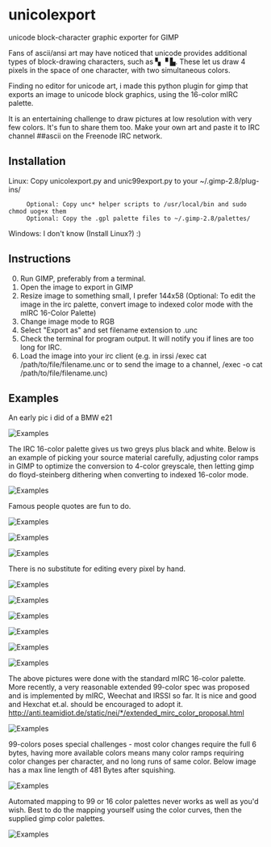 # unicolexport
unicode block-character graphic exporter for GIMP

Fans of ascii/ansi art may have noticed that unicode provides additional types of block-drawing
characters, such as ▚ ▝ ▙.  These let us draw 4 pixels in the space of one character, with two 
simultaneous colors.

Finding no editor for unicode art, i made this python plugin for gimp that exports an image 
to unicode block graphics, using the 16-color mIRC palette.

It is an entertaining challenge to draw pictures at low resolution with very few colors. It's fun to share them too. Make your own art and paste it to IRC channel ##ascii on the Freenode IRC network. 

## Installation

Linux:   Copy unicolexport.py and unic99export.py to your ~/.gimp-2.8/plug-ins/

         Optional: Copy unc* helper scripts to /usr/local/bin and sudo chmod uog+x them 
         Optional: Copy the .gpl palette files to ~/.gimp-2.8/palettes/
       
Windows: I don't know (Install Linux?) :)

## Instructions

 0) Run GIMP, preferably from a terminal.
 1) Open the image to export in GIMP
 2) Resize image to something small, I prefer 144x58
    (Optional: To edit the image in the irc palette, convert image to indexed color mode with
     the mIRC 16-Color Palette)
 3) Change image mode to RGB
 4) Select "Export as" and set filename extension to .unc 
 5) Check the terminal for program output. It will notify you if lines are too long for IRC.
 6) Load the image into your irc client (e.g. in irssi /exec cat /path/to/file/filename.unc
    or to send the image to a channel, /exec -o cat /path/to/file/filename.unc)

## Examples

An early pic i did of a BMW e21 

![Examples](https://abload.de/img/cool-unicodebmws8sa8.png)

The IRC 16-color palette gives us two greys plus black and white.  Below is an example of picking your source material carefully, adjusting color ramps in GIMP to optimize the conversion to 4-color greyscale, then letting gimp do floyd-steinberg dithering when converting to indexed 16-color mode.

![Examples](https://files.catbox.moe/2g52xe.png)


Famous people quotes are fun to do.

![Examples](https://i.imgur.com/kRhJbGol.png)

![Examples](https://abload.de/img/krugmancapsda9j.png)

![Examples](https://abload.de/img/stallmanquotcapj3p9e.png)


There is no substitute for editing every pixel by hand.

![Examples](https://abload.de/img/logcap2uqp2.png)

![Examples](https://files.catbox.moe/tg9voc.png)

![Examples](https://abload.de/img/bitcoincapnqr8a.png)

![Examples](https://files.catbox.moe/b3uyji.png)

![Examples](https://files.catbox.moe/x4u64t.png)

![Examples](https://kek.gg/i/479HZC.png)


The above pictures were done with the standard mIRC 16-color palette.  More recently, a very reasonable extended 99-color spec was proposed and is implemented by mIRC, Weechat and IRSSI so far.  It is nice and good and Hexchat et.al. should be encouraged to adopt it. http://anti.teamidiot.de/static/nei/*/extended_mirc_color_proposal.html

![Examples](https://abload.de/img/98colors92kra.png)


99-colors poses special challenges - most color changes require the full 6 bytes, having more available colors means many color ramps requiring color changes per character, and no long runs of same color. Below image has a max line length of 481 Bytes after squishing.

![Examples](https://files.catbox.moe/d5dk8w.png)


Automated mapping to 99 or 16 color palettes never works as well as you'd wish.  Best to do the mapping yourself using the color curves, then the supplied gimp color palettes.

![Examples](https://a.pomfe.co/fqfikv.png)

